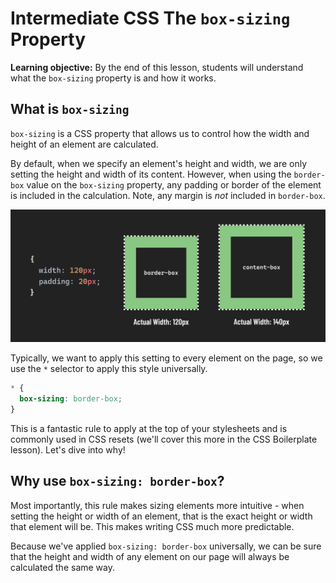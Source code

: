 <h1>
  <span class="headline">Intermediate CSS</span>
  <span class="subhead">The <code>box-sizing</code> Property</span>
</h1>

**Learning objective:** By the end of this lesson, students will understand what the `box-sizing` property is and how it works.

## What is `box-sizing`

`box-sizing` is a CSS property that allows us to control how the width and height of an element are calculated.

By default, when we specify an element's height and width, we are only setting the height and width of its content. However, when using the `border-box` value on the `box-sizing` property, any padding or border of the element is included in the calculation. Note, any margin is *not* included in `border-box`.

![box-sizing](./assets/box-sizing.png)

Typically, we want to apply this setting to every element on the page, so we use the `*` selector to apply this style universally.

```css
* {
  box-sizing: border-box;
}
```

This is a fantastic rule to apply at the top of your stylesheets and is commonly used in CSS resets (we'll cover this more in the CSS Boilerplate lesson). Let's dive into why!

## Why use `box-sizing: border-box`?

Most importantly, this rule makes sizing elements more intuitive - when setting the height or width of an element, that is the exact height or width that element will be. This makes writing CSS much more predictable.

Because we've applied `box-sizing: border-box` universally, we can be sure that the height and width of any element on our page will always be calculated the same way.
